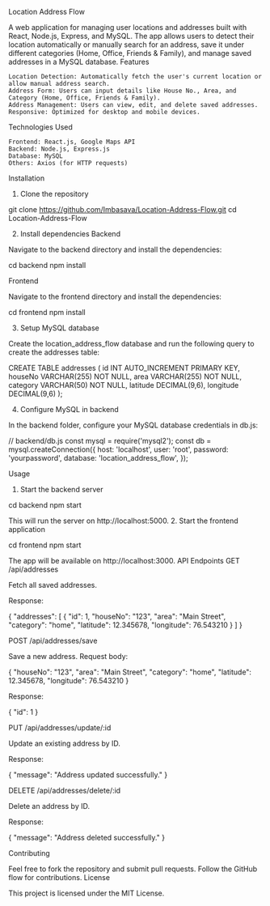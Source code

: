 Location Address Flow

A web application for managing user locations and addresses built with React, Node.js, Express, and MySQL. The app allows users to detect their location automatically or manually search for an address, save it under different categories (Home, Office, Friends & Family), and manage saved addresses in a MySQL database.
Features

    Location Detection: Automatically fetch the user's current location or allow manual address search.
    Address Form: Users can input details like House No., Area, and Category (Home, Office, Friends & Family).
    Address Management: Users can view, edit, and delete saved addresses.
    Responsive: Optimized for desktop and mobile devices.

Technologies Used

    Frontend: React.js, Google Maps API
    Backend: Node.js, Express.js
    Database: MySQL
    Others: Axios (for HTTP requests)

Installation
1. Clone the repository

git clone https://github.com/Imbasava/Location-Address-Flow.git
cd Location-Address-Flow

2. Install dependencies
Backend

Navigate to the backend directory and install the dependencies:

cd backend
npm install

Frontend

Navigate to the frontend directory and install the dependencies:

cd frontend
npm install

3. Setup MySQL database

Create the location_address_flow database and run the following query to create the addresses table:

CREATE TABLE addresses (
    id INT AUTO_INCREMENT PRIMARY KEY,
    houseNo VARCHAR(255) NOT NULL,
    area VARCHAR(255) NOT NULL,
    category VARCHAR(50) NOT NULL,
    latitude DECIMAL(9,6),
    longitude DECIMAL(9,6)
);

4. Configure MySQL in backend

In the backend folder, configure your MySQL database credentials in db.js:

// backend/db.js
const mysql = require('mysql2');
const db = mysql.createConnection({
  host: 'localhost',
  user: 'root',
  password: 'yourpassword',
  database: 'location_address_flow',
});

Usage
1. Start the backend server

cd backend
npm start

This will run the server on http://localhost:5000.
2. Start the frontend application

cd frontend
npm start

The app will be available on http://localhost:3000.
API Endpoints
GET /api/addresses

Fetch all saved addresses.

Response:

{
  "addresses": [
    {
      "id": 1,
      "houseNo": "123",
      "area": "Main Street",
      "category": "home",
      "latitude": 12.345678,
      "longitude": 76.543210
    }
  ]
}

POST /api/addresses/save

Save a new address. Request body:

{
  "houseNo": "123",
  "area": "Main Street",
  "category": "home",
  "latitude": 12.345678,
  "longitude": 76.543210
}

Response:

{
  "id": 1
}

PUT /api/addresses/update/:id

Update an existing address by ID.

Response:

{
  "message": "Address updated successfully."
}

DELETE /api/addresses/delete/:id

Delete an address by ID.

Response:

{
  "message": "Address deleted successfully."
}

Contributing

Feel free to fork the repository and submit pull requests. Follow the GitHub flow for contributions.
License

This project is licensed under the MIT License.
